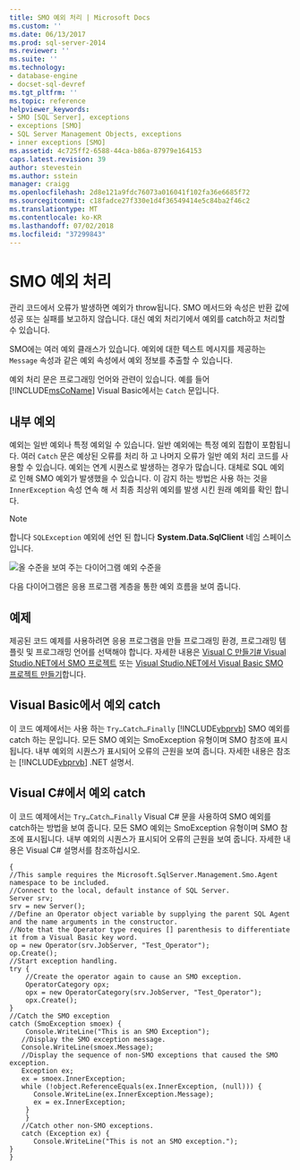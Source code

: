 ```yaml
---
title: SMO 예외 처리 | Microsoft Docs
ms.custom: ''
ms.date: 06/13/2017
ms.prod: sql-server-2014
ms.reviewer: ''
ms.suite: ''
ms.technology:
- database-engine
- docset-sql-devref
ms.tgt_pltfrm: ''
ms.topic: reference
helpviewer_keywords:
- SMO [SQL Server], exceptions
- exceptions [SMO]
- SQL Server Management Objects, exceptions
- inner exceptions [SMO]
ms.assetid: 4c725ff2-6588-44ca-b86a-87979e164153
caps.latest.revision: 39
author: stevestein
ms.author: sstein
manager: craigg
ms.openlocfilehash: 2d8e121a9fdc76073a016041f102fa36e6685f72
ms.sourcegitcommit: c18fadce27f330e1d4f36549414e5c84ba2f46c2
ms.translationtype: MT
ms.contentlocale: ko-KR
ms.lasthandoff: 07/02/2018
ms.locfileid: "37299843"
---
```

# <a name="handling-smo-exceptions"></a>SMO 예외 처리
  관리 코드에서 오류가 발생하면 예외가 throw됩니다. SMO 메서드와 속성은 반환 값에 성공 또는 실패를 보고하지 않습니다. 대신 예외 처리기에서 예외를 catch하고 처리할 수 있습니다.  
  
 SMO에는 여러 예외 클래스가 있습니다. 예외에 대한 텍스트 메시지를 제공하는 `Message` 속성과 같은 예외 속성에서 예외 정보를 추출할 수 있습니다.  
  
 예외 처리 문은 프로그래밍 언어와 관련이 있습니다. 예를 들어 [!INCLUDE[msCoName](../../../includes/msconame-md.md)] Visual Basic에서는 `Catch` 문입니다.  
  
## <a name="inner-exceptions"></a>내부 예외  
 예외는 일반 예외나 특정 예외일 수 있습니다. 일반 예외에는 특정 예외 집합이 포함됩니다. 여러 `Catch` 문은 예상된 오류를 처리 하 고 나머지 오류가 일반 예외 처리 코드를 사용할 수 있습니다. 예외는 연계 시퀀스로 발생하는 경우가 많습니다. 대체로 SQL 예외로 인해 SMO 예외가 발생했을 수 있습니다. 이 감지 하는 방법은 사용 하는 것을 `InnerException` 속성 연속 해 서 최종 최상위 예외를 발생 시킨 원래 예외를 확인 합니다.  
  
> [!NOTE]  
>  합니다 `SQLException` 예외에 선언 된 합니다 **System.Data.SqlClient** 네임 스페이스입니다.  
  
 ![올 수준을 보여 주는 다이어그램 예외 수준을](../../../database-engine/dev-guide/media/exception-flow.gif "올 수준을 보여 주는 다이어그램 예외 수준을")  
  
 다음 다이어그램은 응용 프로그램 계층을 통한 예외 흐름을 보여 줍니다.  
  
## <a name="example"></a>예제  
 제공된 코드 예제를 사용하려면 응용 프로그램을 만들 프로그래밍 환경, 프로그래밍 템플릿 및 프로그래밍 언어를 선택해야 합니다. 자세한 내용은 [Visual C 만들기&#35; Visual Studio.NET에서 SMO 프로젝트](../how-to-create-a-visual-csharp-smo-project-in-visual-studio-net.md) 또는 [Visual Studio.NET에서 Visual Basic SMO 프로젝트 만들기](../../../database-engine/dev-guide/create-a-visual-basic-smo-project-in-visual-studio-net.md)합니다.  
  
## <a name="catching-an-exception-in-visual-basic"></a>Visual Basic에서 예외 catch  
 이 코드 예제에서는 사용 하는 `Try…Catch…Finally` [!INCLUDE[vbprvb](../../../includes/vbprvb-md.md)] SMO 예외를 catch 하는 문입니다. 모든 SMO 예외는 SmoException 유형이며 SMO 참조에 표시됩니다. 내부 예외의 시퀀스가 표시되어 오류의 근원을 보여 줍니다. 자세한 내용은 참조는 [!INCLUDE[vbprvb](../../../includes/vbprvb-md.md)] .NET 설명서.  
  
<!-- TODO: review snippet reference  [!CODE [SMO How to#SMO_VBExceptions1](SMO How to#SMO_VBExceptions1)]  -->  
  
## <a name="catching-an-exception-in-visual-c"></a>Visual C#에서 예외 catch  
 이 코드 예제에서는 `Try…Catch…Finally` Visual C# 문을 사용하여 SMO 예외를 catch하는 방법을 보여 줍니다. 모든 SMO 예외는 SmoException 유형이며 SMO 참조에 표시됩니다. 내부 예외의 시퀀스가 표시되어 오류의 근원을 보여 줍니다. 자세한 내용은 Visual C# 설명서를 참조하십시오.  
  
```  
{   
//This sample requires the Microsoft.SqlServer.Management.Smo.Agent namespace to be included.   
//Connect to the local, default instance of SQL Server.   
Server srv;   
srv = new Server();   
//Define an Operator object variable by supplying the parent SQL Agent and the name arguments in the constructor.   
//Note that the Operator type requires [] parenthesis to differentiate it from a Visual Basic key word.   
op = new Operator(srv.JobServer, "Test_Operator");   
op.Create();   
//Start exception handling.   
try {   
    //Create the operator again to cause an SMO exception.   
    OperatorCategory opx;   
    opx = new OperatorCategory(srv.JobServer, "Test_Operator");   
    opx.Create();   
}   
//Catch the SMO exception   
catch (SmoException smoex) {   
    Console.WriteLine("This is an SMO Exception");   
   //Display the SMO exception message.   
   Console.WriteLine(smoex.Message);   
   //Display the sequence of non-SMO exceptions that caused the SMO exception.   
   Exception ex;   
   ex = smoex.InnerException;   
   while (!object.ReferenceEquals(ex.InnerException, (null))) {   
      Console.WriteLine(ex.InnerException.Message);   
      ex = ex.InnerException;   
    }   
    }   
   //Catch other non-SMO exceptions.   
   catch (Exception ex) {   
      Console.WriteLine("This is not an SMO exception.");   
}   
}  
```  
  
  
